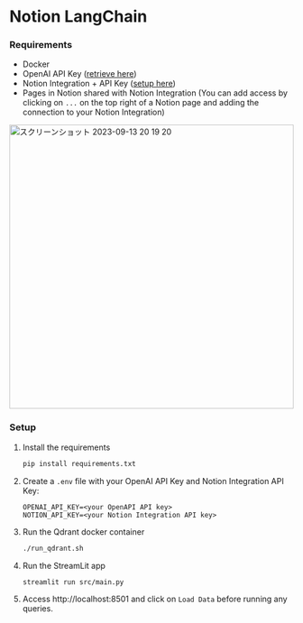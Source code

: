 # Notion LangChain

### Requirements

-   Docker
-   OpenAI API Key ([retrieve here](https://platform.openai.com/account/billing))
-   Notion Integration + API Key ([setup here](https://www.notion.so/my-integrations))
-   Pages in Notion shared with Notion Integration (You can add access by clicking on `...` on the top right of a Notion page and adding the connection to your Notion Integration)
<img width="504" alt="スクリーンショット 2023-09-13 20 19 20" src="https://github.com/akiyamasho/notion-langchain/assets/35907066/4216e4d2-004b-42c1-8425-418400b7d788">

### Setup

1. Install the requirements
   ```bash
   pip install requirements.txt
   ```
1. Create a `.env` file with your OpenAI API Key and Notion Integration API Key:
    ```env
    OPENAI_API_KEY=<your OpenAPI API key>
    NOTION_API_KEY=<your Notion Integration API key>
    ```
1. Run the Qdrant docker container
    ```bash
    ./run_qdrant.sh
    ```
1. Run the StreamLit app
    ```bash
    streamlit run src/main.py
    ```
1. Access http://localhost:8501 and click on `Load Data` before running any queries.
